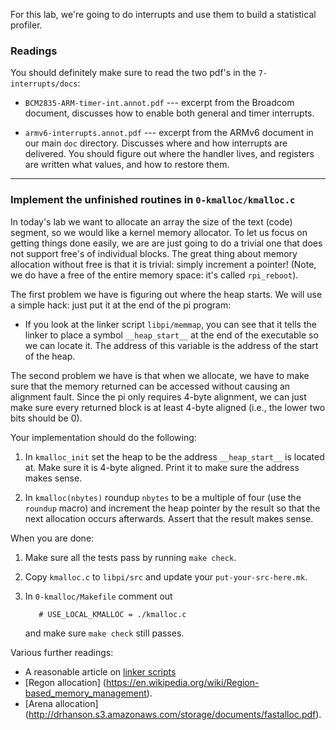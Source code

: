 For this lab, we're going to do interrupts and use them to build a
statistical profiler. 

### Readings

You should definitely make sure to read the two pdf's in the `7-interrupts/docs`:

  - `BCM2835-ARM-timer-int.annot.pdf` --- excerpt from the Broadcom document,
     discusses how to enable both general and timer interrupts.

   - `armv6-interrupts.annot.pdf` ---  excerpt from the ARMv6 document in 
     our main `doc` directory.  Discusses where and how interrupts are delivered.
     You should figure out where the handler lives, and registers are written
     what values, and how to restore them.


-------------------------------------------------------------------------------
###  Implement the unfinished routines in  `0-kmalloc/kmalloc.c`

In today's lab we want to allocate an array the size of the text (code)
segment, so we would like a kernel memory allocator.   To let us focus
on getting things done easily, we are are just going to do a trivial one
that does not support free's of individual blocks.  The great thing about
memory allocation without free is that it is trivial: simply increment
a pointer!  (Note, we do have a free of the entire memory space: it's
called `rpi_reboot`).

The first problem we have is figuring out where the heap starts.  We will
use a simple hack: just put it at the end of the pi program:

  - If you look at the linker script `libpi/memmap`, you can see that it
    tells the linker to place a symbol `__heap_start__` at the end of
    the executable so we can locate it.  The address of this variable
    is the address of the start of the heap.

The second problem we have is that when we allocate, we have to make
sure that the memory returned can be accessed without causing an
alignment fault.  Since the pi only requires 4-byte alignment, we can
just make sure every returned block is at least 4-byte aligned (i.e.,
the lower two bits should be 0).

Your implementation should do the following:

   1. In `kmalloc_init` set the heap to be the address `__heap_start__`
      is located at.  Make sure it is 4-byte aligned.  Print it to make
      sure the address makes sense.

   2. In `kmalloc(nbytes)` roundup `nbytes` to be a
      multiple of four (use the `roundup` macro) and increment the heap
      pointer by the result so that the next allocation occurs afterwards.
      Assert that the result makes sense.

When you are done:
  1. Make sure all the tests pass by running `make check`.
  2. Copy `kmalloc.c` to `libpi/src` and update your `put-your-src-here.mk`.
  3. In `0-kmalloc/Makefile` comment out 

            # USE_LOCAL_KMALLOC = ./kmalloc.c

     and make sure `make check` still passes.

Various further readings:
  - A reasonable article on [linker scripts](https://interrupt.memfault.com/blog/how-to-write-linker-scripts-for-firmware)
  - [Regon allocation] (https://en.wikipedia.org/wiki/Region-based_memory_management).
  - [Arena allocation] (http://drhanson.s3.amazonaws.com/storage/documents/fastalloc.pdf).

